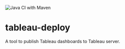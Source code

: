 ![Java CI with Maven](https://github.com/byldworks/tableau-deploy/workflows/Java%20CI%20with%20Maven/badge.svg?branch=master)

# tableau-deploy
A tool to publish Tableau dashboards to Tableau server.

